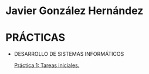 # Javier González Hernández

# PRÁCTICAS


* DESARROLLO DE SISTEMAS INFORMÁTICOS


  [Práctica 1: Tareas iniciales.](https://github.com/ULL-ESIT-DSI-1617/tareas-iniciales-berkan-javier)
